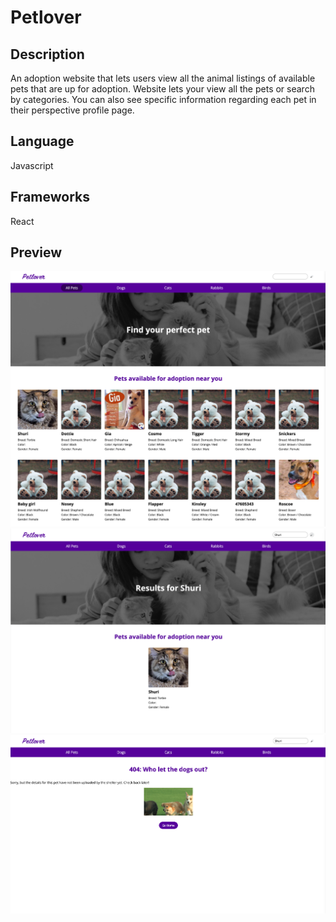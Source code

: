 # Petlover

## Description
An adoption website that lets users view all the animal listings of available pets that are up for adoption. Website lets your view all the pets or search by categories. You can also see specific information regarding each pet in their perspective profile page.

## Language
Javascript

## Frameworks
React

## Preview
![Screenshot](homepage.png)
![Screenshot](search.png)
![Screenshot](detailsnotfound.png)
